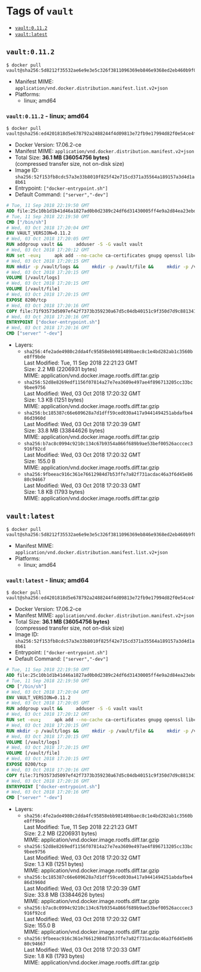 <!-- THIS FILE IS GENERATED VIA './update-remote.sh' -->

# Tags of `vault`

-	[`vault:0.11.2`](#vault0112)
-	[`vault:latest`](#vaultlatest)

## `vault:0.11.2`

```console
$ docker pull vault@sha256:5d8212f35532ae6e9e3e5c326f3811096369eb846e9368ed2eb460b9f0760d6b
```

-	Manifest MIME: `application/vnd.docker.distribution.manifest.list.v2+json`
-	Platforms:
	-	linux; amd64

### `vault:0.11.2` - linux; amd64

```console
$ docker pull vault@sha256:ed4201818d5e678792a2488244f4d09813e72fb9e17994d82f0e54ce4fc4a601
```

-	Docker Version: 17.06.2-ce
-	Manifest MIME: `application/vnd.docker.distribution.manifest.v2+json`
-	Total Size: **36.1 MB (36054756 bytes)**  
	(compressed transfer size, not on-disk size)
-	Image ID: `sha256:52f153fb8cdc57a3e33b8010f825f42e715cd371a35564a189157a3d4d1a8b61`
-	Entrypoint: `["docker-entrypoint.sh"]`
-	Default Command: `["server","-dev"]`

```dockerfile
# Tue, 11 Sep 2018 22:19:50 GMT
ADD file:25c10b1d1b41d46a1827ad0b0d2389c24df6d31430005ff4e9a2d84ea23ebd42 in / 
# Tue, 11 Sep 2018 22:19:50 GMT
CMD ["/bin/sh"]
# Wed, 03 Oct 2018 17:20:04 GMT
ENV VAULT_VERSION=0.11.2
# Wed, 03 Oct 2018 17:20:05 GMT
RUN addgroup vault &&     adduser -S -G vault vault
# Wed, 03 Oct 2018 17:20:12 GMT
RUN set -eux;     apk add --no-cache ca-certificates gnupg openssl libcap su-exec dumb-init &&     apkArch="$(apk --print-arch)";     case "$apkArch" in         armhf) ARCH='arm' ;;         aarch64) ARCH='arm64' ;;         x86_64) ARCH='amd64' ;;         x86) ARCH='386' ;;         *) echo >&2 "error: unsupported architecture: $apkArch"; exit 1 ;;     esac &&     VAULT_GPGKEY=91A6E7F85D05C65630BEF18951852D87348FFC4C;     found='';     for server in         hkp://p80.pool.sks-keyservers.net:80         hkp://keyserver.ubuntu.com:80         hkp://pgp.mit.edu:80     ; do         echo "Fetching GPG key $VAULT_GPGKEY from $server";         gpg --keyserver "$server" --recv-keys "$VAULT_GPGKEY" && found=yes && break;     done;     test -z "$found" && echo >&2 "error: failed to fetch GPG key $VAULT_GPGKEY" && exit 1;     mkdir -p /tmp/build &&     cd /tmp/build &&     wget https://releases.hashicorp.com/vault/${VAULT_VERSION}/vault_${VAULT_VERSION}_linux_${ARCH}.zip &&     wget https://releases.hashicorp.com/vault/${VAULT_VERSION}/vault_${VAULT_VERSION}_SHA256SUMS &&     wget https://releases.hashicorp.com/vault/${VAULT_VERSION}/vault_${VAULT_VERSION}_SHA256SUMS.sig &&     gpg --batch --verify vault_${VAULT_VERSION}_SHA256SUMS.sig vault_${VAULT_VERSION}_SHA256SUMS &&     grep vault_${VAULT_VERSION}_linux_${ARCH}.zip vault_${VAULT_VERSION}_SHA256SUMS | sha256sum -c &&     unzip -d /bin vault_${VAULT_VERSION}_linux_${ARCH}.zip &&     cd /tmp &&     rm -rf /tmp/build &&     gpgconf --kill dirmngr &&     gpgconf --kill gpg-agent &&     apk del gnupg openssl &&     rm -rf /root/.gnupg
# Wed, 03 Oct 2018 17:20:15 GMT
RUN mkdir -p /vault/logs &&     mkdir -p /vault/file &&     mkdir -p /vault/config &&     chown -R vault:vault /vault
# Wed, 03 Oct 2018 17:20:15 GMT
VOLUME [/vault/logs]
# Wed, 03 Oct 2018 17:20:15 GMT
VOLUME [/vault/file]
# Wed, 03 Oct 2018 17:20:15 GMT
EXPOSE 8200/tcp
# Wed, 03 Oct 2018 17:20:16 GMT
COPY file:71f93573d5097ef42f7373b359230a67d5c04db40151c9f350d7d9c881341c67 in /usr/local/bin/docker-entrypoint.sh 
# Wed, 03 Oct 2018 17:20:16 GMT
ENTRYPOINT ["docker-entrypoint.sh"]
# Wed, 03 Oct 2018 17:20:16 GMT
CMD ["server" "-dev"]
```

-	Layers:
	-	`sha256:4fe2ade4980c2dda4fc95858ebb981489baec8c1e4bd282ab1c3560be8ff9bde`  
		Last Modified: Tue, 11 Sep 2018 22:21:23 GMT  
		Size: 2.2 MB (2206931 bytes)  
		MIME: application/vnd.docker.image.rootfs.diff.tar.gzip
	-	`sha256:52d8e8269edf1156f07814a27e7ea3609e497ae4f896713205cc33bc9bee9756`  
		Last Modified: Wed, 03 Oct 2018 17:20:32 GMT  
		Size: 1.3 KB (1251 bytes)  
		MIME: application/vnd.docker.image.rootfs.diff.tar.gzip
	-	`sha256:bc185387c66e609628a7d1dff59ced030a417a9441494251abdafbe486d3960d`  
		Last Modified: Wed, 03 Oct 2018 17:20:39 GMT  
		Size: 33.8 MB (33844626 bytes)  
		MIME: application/vnd.docker.image.rootfs.diff.tar.gzip
	-	`sha256:b7ac8c0994c9210c134c67b9354a866f689b9ae53bef00526acccec3916f92cd`  
		Last Modified: Wed, 03 Oct 2018 17:20:32 GMT  
		Size: 155.0 B  
		MIME: application/vnd.docker.image.rootfs.diff.tar.gzip
	-	`sha256:9fbeeac916c361e76612984d7b53ffe7a82f731acdac46a3f6d45e8680c94667`  
		Last Modified: Wed, 03 Oct 2018 17:20:33 GMT  
		Size: 1.8 KB (1793 bytes)  
		MIME: application/vnd.docker.image.rootfs.diff.tar.gzip

## `vault:latest`

```console
$ docker pull vault@sha256:5d8212f35532ae6e9e3e5c326f3811096369eb846e9368ed2eb460b9f0760d6b
```

-	Manifest MIME: `application/vnd.docker.distribution.manifest.list.v2+json`
-	Platforms:
	-	linux; amd64

### `vault:latest` - linux; amd64

```console
$ docker pull vault@sha256:ed4201818d5e678792a2488244f4d09813e72fb9e17994d82f0e54ce4fc4a601
```

-	Docker Version: 17.06.2-ce
-	Manifest MIME: `application/vnd.docker.distribution.manifest.v2+json`
-	Total Size: **36.1 MB (36054756 bytes)**  
	(compressed transfer size, not on-disk size)
-	Image ID: `sha256:52f153fb8cdc57a3e33b8010f825f42e715cd371a35564a189157a3d4d1a8b61`
-	Entrypoint: `["docker-entrypoint.sh"]`
-	Default Command: `["server","-dev"]`

```dockerfile
# Tue, 11 Sep 2018 22:19:50 GMT
ADD file:25c10b1d1b41d46a1827ad0b0d2389c24df6d31430005ff4e9a2d84ea23ebd42 in / 
# Tue, 11 Sep 2018 22:19:50 GMT
CMD ["/bin/sh"]
# Wed, 03 Oct 2018 17:20:04 GMT
ENV VAULT_VERSION=0.11.2
# Wed, 03 Oct 2018 17:20:05 GMT
RUN addgroup vault &&     adduser -S -G vault vault
# Wed, 03 Oct 2018 17:20:12 GMT
RUN set -eux;     apk add --no-cache ca-certificates gnupg openssl libcap su-exec dumb-init &&     apkArch="$(apk --print-arch)";     case "$apkArch" in         armhf) ARCH='arm' ;;         aarch64) ARCH='arm64' ;;         x86_64) ARCH='amd64' ;;         x86) ARCH='386' ;;         *) echo >&2 "error: unsupported architecture: $apkArch"; exit 1 ;;     esac &&     VAULT_GPGKEY=91A6E7F85D05C65630BEF18951852D87348FFC4C;     found='';     for server in         hkp://p80.pool.sks-keyservers.net:80         hkp://keyserver.ubuntu.com:80         hkp://pgp.mit.edu:80     ; do         echo "Fetching GPG key $VAULT_GPGKEY from $server";         gpg --keyserver "$server" --recv-keys "$VAULT_GPGKEY" && found=yes && break;     done;     test -z "$found" && echo >&2 "error: failed to fetch GPG key $VAULT_GPGKEY" && exit 1;     mkdir -p /tmp/build &&     cd /tmp/build &&     wget https://releases.hashicorp.com/vault/${VAULT_VERSION}/vault_${VAULT_VERSION}_linux_${ARCH}.zip &&     wget https://releases.hashicorp.com/vault/${VAULT_VERSION}/vault_${VAULT_VERSION}_SHA256SUMS &&     wget https://releases.hashicorp.com/vault/${VAULT_VERSION}/vault_${VAULT_VERSION}_SHA256SUMS.sig &&     gpg --batch --verify vault_${VAULT_VERSION}_SHA256SUMS.sig vault_${VAULT_VERSION}_SHA256SUMS &&     grep vault_${VAULT_VERSION}_linux_${ARCH}.zip vault_${VAULT_VERSION}_SHA256SUMS | sha256sum -c &&     unzip -d /bin vault_${VAULT_VERSION}_linux_${ARCH}.zip &&     cd /tmp &&     rm -rf /tmp/build &&     gpgconf --kill dirmngr &&     gpgconf --kill gpg-agent &&     apk del gnupg openssl &&     rm -rf /root/.gnupg
# Wed, 03 Oct 2018 17:20:15 GMT
RUN mkdir -p /vault/logs &&     mkdir -p /vault/file &&     mkdir -p /vault/config &&     chown -R vault:vault /vault
# Wed, 03 Oct 2018 17:20:15 GMT
VOLUME [/vault/logs]
# Wed, 03 Oct 2018 17:20:15 GMT
VOLUME [/vault/file]
# Wed, 03 Oct 2018 17:20:15 GMT
EXPOSE 8200/tcp
# Wed, 03 Oct 2018 17:20:16 GMT
COPY file:71f93573d5097ef42f7373b359230a67d5c04db40151c9f350d7d9c881341c67 in /usr/local/bin/docker-entrypoint.sh 
# Wed, 03 Oct 2018 17:20:16 GMT
ENTRYPOINT ["docker-entrypoint.sh"]
# Wed, 03 Oct 2018 17:20:16 GMT
CMD ["server" "-dev"]
```

-	Layers:
	-	`sha256:4fe2ade4980c2dda4fc95858ebb981489baec8c1e4bd282ab1c3560be8ff9bde`  
		Last Modified: Tue, 11 Sep 2018 22:21:23 GMT  
		Size: 2.2 MB (2206931 bytes)  
		MIME: application/vnd.docker.image.rootfs.diff.tar.gzip
	-	`sha256:52d8e8269edf1156f07814a27e7ea3609e497ae4f896713205cc33bc9bee9756`  
		Last Modified: Wed, 03 Oct 2018 17:20:32 GMT  
		Size: 1.3 KB (1251 bytes)  
		MIME: application/vnd.docker.image.rootfs.diff.tar.gzip
	-	`sha256:bc185387c66e609628a7d1dff59ced030a417a9441494251abdafbe486d3960d`  
		Last Modified: Wed, 03 Oct 2018 17:20:39 GMT  
		Size: 33.8 MB (33844626 bytes)  
		MIME: application/vnd.docker.image.rootfs.diff.tar.gzip
	-	`sha256:b7ac8c0994c9210c134c67b9354a866f689b9ae53bef00526acccec3916f92cd`  
		Last Modified: Wed, 03 Oct 2018 17:20:32 GMT  
		Size: 155.0 B  
		MIME: application/vnd.docker.image.rootfs.diff.tar.gzip
	-	`sha256:9fbeeac916c361e76612984d7b53ffe7a82f731acdac46a3f6d45e8680c94667`  
		Last Modified: Wed, 03 Oct 2018 17:20:33 GMT  
		Size: 1.8 KB (1793 bytes)  
		MIME: application/vnd.docker.image.rootfs.diff.tar.gzip
